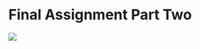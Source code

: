 # Final Assignment Part Two

<img src="https://github.com/ShafayetB/Coursera/blob/master/IBM%20Applied%20AI%20Professional%20Certificate/Introduction%20to%20Artificial%20Intelligence%20(AI)/Peer-graded%20Assignment/Screenshot.png">
